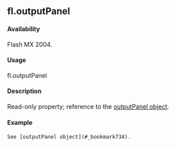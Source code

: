 ## fl.outputPanel

#### Availability

Flash MX 2004.

#### Usage

fl.outputPanel

#### Description

Read-only property; reference to the [outputPanel object](#_bookmark734).

#### Example

```javascript
See [outputPanel object](#_bookmark734).

```